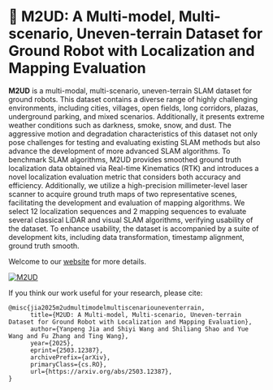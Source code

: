 # :crystal_ball: M2UD: A Multi-model, Multi-scenario, Uneven-terrain Dataset for Ground Robot with Localization and Mapping Evaluation

**M2UD** is a multi-modal, multi-scenario, uneven-terrain SLAM dataset for ground robots. This dataset contains a diverse range of highly challenging environments, including cities, villages, open fields, long corridors, plazas, underground parking, and mixed scenarios. Additionally, it presents extreme weather conditions such as darkness, smoke, snow, and dust. The aggressive motion and degradation characteristics of this dataset not only pose challenges for testing and evaluating existing SLAM methods but also advance the development of more advanced SLAM algorithms. To benchmark SLAM algorithms, M2UD provides smoothed ground truth localization data obtained via Real-time Kinematics (RTK) and introduces a novel localization evaluation metric that considers both accuracy and efficiency. Additionally, we utilize a high-precision millimeter-level laser scanner to acquire ground truth maps of two representative scenes, facilitating the development and evaluation of mapping algorithms. We select 12 localization sequences and 2 mapping sequences to evaluate several classical LiDAR and visual SLAM algorithms, verifying usability of the dataset. To enhance usability, the dataset is accompanied by a suite of development kits, including data transformation, timestamp alignment, ground truth smooth.

Welcome to our [website](https://yaepiii.github.io/M2UD/) for more details.

[![M2UD](https://res.cloudinary.com/marcomontalbano/image/upload/v1742215680/video_to_markdown/images/youtube--Vcbka12Dah4-c05b58ac6eb4c4700831b2b3070cd403.jpg)](https://www.youtube.com/watch?v=Vcbka12Dah4&t=1s "M2UD")

If you think our work useful for your research, please cite:
```
@misc{jia2025m2udmultimodelmultiscenariouneventerrain,
      title={M2UD: A Multi-model, Multi-scenario, Uneven-terrain Dataset for Ground Robot with Localization and Mapping Evaluation}, 
      author={Yanpeng Jia and Shiyi Wang and Shiliang Shao and Yue Wang and Fu Zhang and Ting Wang},
      year={2025},
      eprint={2503.12387},
      archivePrefix={arXiv},
      primaryClass={cs.RO},
      url={https://arxiv.org/abs/2503.12387}, 
}
```
